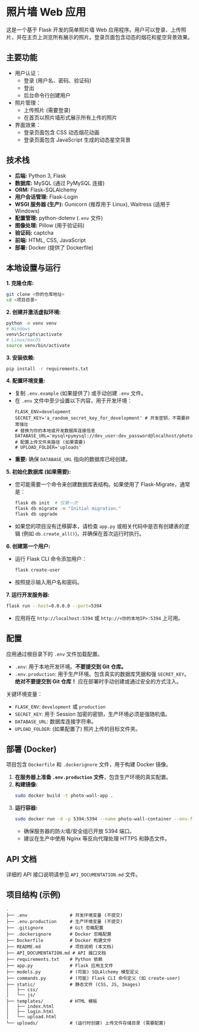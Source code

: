 # 照片墙 Web 应用

这是一个基于 Flask 开发的简单照片墙 Web 应用程序。用户可以登录、上传照片，并在主页上浏览所有展示的照片。登录页面包含动态的烟花和星空背景效果。

## 主要功能

*   用户认证：
    *   登录 (用户名、密码、验证码)
    *   登出
    *   后台命令行创建用户
*   照片管理：
    *   上传照片 (需要登录)
    *   在首页以照片墙形式展示所有上传的照片
*   界面效果：
    *   登录页面包含 CSS 动态烟花动画
    *   登录页面包含 JavaScript 生成的动态星空背景

## 技术栈

*   **后端:** Python 3, Flask
*   **数据库:** MySQL (通过 PyMySQL 连接)
*   **ORM:** Flask-SQLAlchemy
*   **用户会话管理:** Flask-Login
*   **WSGI 服务器 (生产):** Gunicorn (推荐用于 Linux), Waitress (适用于 Windows)
*   **配置管理:** python-dotenv (`.env` 文件)
*   **图像处理:** Pillow (用于验证码)
*   **验证码:** captcha
*   **前端:** HTML, CSS, JavaScript
*   **部署:** Docker (提供了 Dockerfile)

## 本地设置与运行

**1. 克隆仓库:**

```bash
git clone <你的仓库地址>
cd <项目目录>
```

**2. 创建并激活虚拟环境:**

```bash
python -m venv venv
# Windows
venv\Scripts\activate
# Linux/macOS
source venv/bin/activate
```

**3. 安装依赖:**

```bash
pip install -r requirements.txt
```

**4. 配置环境变量:**

*   复制 `.env.example` (如果提供了) 或手动创建 `.env` 文件。
*   在 `.env` 文件中至少设置以下内容，用于开发环境：
    ```dotenv
    FLASK_ENV=development
    SECRET_KEY='a_random_secret_key_for_development' # 开发密钥，不需要非常强壮
    # 替换为你的本地或开发数据库连接信息
    DATABASE_URL='mysql+pymysql://dev_user:dev_password@localhost/photo_wall_dev'
    # 配置上传文件夹路径 (如果需要)
    # UPLOAD_FOLDER='uploads'
    ```
*   **重要:** 确保 `DATABASE_URL` 指向的数据库已经创建。

**5. 初始化数据库 (如果需要):**

*   您可能需要一个命令来创建数据库表结构。如果使用了 Flask-Migrate，通常是：
    ```bash
    flask db init  # 仅第一次
    flask db migrate -m "Initial migration."
    flask db upgrade
    ```
*   如果您的项目没有迁移脚本，请检查 `app.py` 或相关代码中是否有创建表的逻辑 (例如 `db.create_all()`)，并确保在首次运行时执行。

**6. 创建第一个用户:**

*   运行 Flask CLI 命令添加用户：
    ```bash
    flask create-user
    ```
*   按照提示输入用户名和密码。

**7. 运行开发服务器:**

```bash
flask run --host=0.0.0.0 --port=5394
```

*   应用将在 `http://localhost:5394` 或 `http://<你的本地IP>:5394` 上可用。

## 配置

应用通过根目录下的 `.env` 文件加载配置。

*   `.env`: 用于本地开发环境。**不要提交到 Git 仓库。**
*   `.env.production`: 用于生产环境。包含真实的数据库凭据和强 `SECRET_KEY`。**绝对不要提交到 Git 仓库！** 应在部署时手动创建或通过安全的方式注入。

关键环境变量：

*   `FLASK_ENV`: `development` 或 `production`
*   `SECRET_KEY`: 用于 Session 加密的密钥，生产环境必须是强随机值。
*   `DATABASE_URL`: 数据库连接字符串。
*   `UPLOAD_FOLDER`: (如果配置了) 照片上传的目标文件夹。

## 部署 (Docker)

项目包含 `Dockerfile` 和 `.dockerignore` 文件，用于构建 Docker 镜像。

1.  **在服务器上准备 `.env.production` 文件**，包含生产环境的真实配置。
2.  **构建镜像:**
    ```bash
    sudo docker build -t photo-wall-app .
    ```
3.  **运行容器:**
    ```bash
    sudo docker run -d -p 5394:5394 --name photo-wall-container --env-file .env.production photo-wall-app
    ```
    *   确保服务器的防火墙/安全组已开放 5394 端口。
    *   建议在生产中使用 Nginx 等反向代理处理 HTTPS 和静态文件。

## API 文档

详细的 API 接口说明请参见 `API_DOCUMENTATION.md` 文件。

## 项目结构 (示例)

```
.
├── .env                # 开发环境变量 (不提交)
├── .env.production     # 生产环境变量 (不提交)
├── .gitignore          # Git 忽略配置
├── .dockerignore       # Docker 忽略配置
├── Dockerfile          # Docker 构建文件
├── README.md           # 项目说明 (本文档)
├── API_DOCUMENTATION.md # API 接口文档
├── requirements.txt    # Python 依赖
├── app.py              # Flask 应用主文件
├── models.py           # (可能) SQLAlchemy 模型定义
├── commands.py         # (可能) Flask CLI 命令定义 (如 create-user)
├── static/             # 静态文件 (CSS, JS, Images)
│   ├── css/
│   └── js/
├── templates/          # HTML 模板
│   ├── index.html
│   ├── login.html
│   └── upload.html
└── uploads/            # (运行时创建) 上传文件存储目录 (需要配置)
``` 